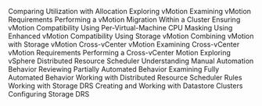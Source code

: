 Comparing Utilization with Allocation 
Exploring vMotion 
Examining vMotion Requirements 
Performing a vMotion Migration Within a Cluster 
Ensuring vMotion Compatibility 
Using Per-Virtual-Machine CPU Masking 
Using Enhanced vMotion Compatibility 
Using Storage vMotion 
Combining vMotion with Storage vMotion 
Cross-vCenter vMotion 
Examining Cross-vCenter vMotion Requirements 
Performing a Cross-vCenter Motion 
Exploring vSphere Distributed Resource Scheduler 
Understanding Manual Automation Behavior 
Reviewing Partially Automated Behavior
Examining Fully Automated Behavior 
Working with Distributed Resource Scheduler Rules 
Working with Storage DRS 
Creating and Working with Datastore Clusters 
Configuring Storage DRS